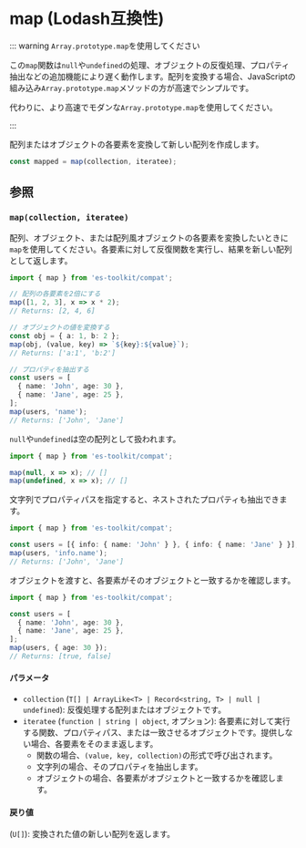 # map (Lodash互換性)

::: warning `Array.prototype.map`を使用してください

この`map`関数は`null`や`undefined`の処理、オブジェクトの反復処理、プロパティ抽出などの追加機能により遅く動作します。配列を変換する場合、JavaScriptの組み込み`Array.prototype.map`メソッドの方が高速でシンプルです。

代わりに、より高速でモダンな`Array.prototype.map`を使用してください。

:::

配列またはオブジェクトの各要素を変換して新しい配列を作成します。

```typescript
const mapped = map(collection, iteratee);
```

## 参照

### `map(collection, iteratee)`

配列、オブジェクト、または配列風オブジェクトの各要素を変換したいときに`map`を使用してください。各要素に対して反復関数を実行し、結果を新しい配列として返します。

```typescript
import { map } from 'es-toolkit/compat';

// 配列の各要素を2倍にする
map([1, 2, 3], x => x * 2);
// Returns: [2, 4, 6]

// オブジェクトの値を変換する
const obj = { a: 1, b: 2 };
map(obj, (value, key) => `${key}:${value}`);
// Returns: ['a:1', 'b:2']

// プロパティを抽出する
const users = [
  { name: 'John', age: 30 },
  { name: 'Jane', age: 25 },
];
map(users, 'name');
// Returns: ['John', 'Jane']
```

`null`や`undefined`は空の配列として扱われます。

```typescript
import { map } from 'es-toolkit/compat';

map(null, x => x); // []
map(undefined, x => x); // []
```

文字列でプロパティパスを指定すると、ネストされたプロパティも抽出できます。

```typescript
import { map } from 'es-toolkit/compat';

const users = [{ info: { name: 'John' } }, { info: { name: 'Jane' } }];
map(users, 'info.name');
// Returns: ['John', 'Jane']
```

オブジェクトを渡すと、各要素がそのオブジェクトと一致するかを確認します。

```typescript
import { map } from 'es-toolkit/compat';

const users = [
  { name: 'John', age: 30 },
  { name: 'Jane', age: 25 },
];
map(users, { age: 30 });
// Returns: [true, false]
```

#### パラメータ

- `collection` (`T[] | ArrayLike<T> | Record<string, T> | null | undefined`): 反復処理する配列またはオブジェクトです。
- `iteratee` (`function | string | object`, オプション): 各要素に対して実行する関数、プロパティパス、または一致させるオブジェクトです。提供しない場合、各要素をそのまま返します。
  - 関数の場合、`(value, key, collection)`の形式で呼び出されます。
  - 文字列の場合、そのプロパティを抽出します。
  - オブジェクトの場合、各要素がオブジェクトと一致するかを確認します。

#### 戻り値

(`U[]`): 変換された値の新しい配列を返します。
